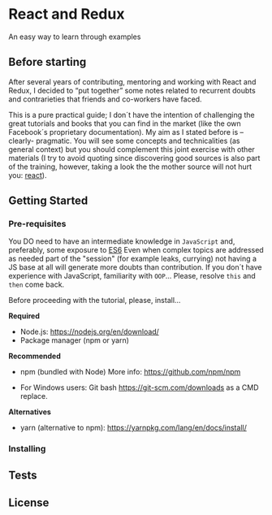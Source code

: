 # React and Redux

An easy way to learn through examples

## Before starting

After several years of contributing, mentoring and working with React and Redux, I decided to “put together” some notes related to recurrent doubts and contrarieties that friends and co-workers have faced.

This is a pure practical guide; I don´t have the intention of challenging the great tutorials and books that you can find in the market (like the own Facebook´s proprietary documentation). My aim as I stated before is –clearly- pragmatic. You will see some concepts and technicalities (as general context) but you should complement this joint exercise with other materials (I try to avoid quoting since discovering good sources is also part of the training, however, taking a look the the mother source will not hurt you: [react](https://github.com/facebook/react)).

## Getting Started

### Pre-requisites

You DO need to have an intermediate knowledge in `JavaScript` and, preferably, some exposure to [ES6](http://es6-features.org)
Even when complex topics are addressed as needed part of the "session" (for example leaks, currying) not having a JS base at all will generate more doubts than contribution. If you don´t have experience with JavaScript, familiarity with `OOP`... Please, resolve `this` and `then` come back.

Before proceeding with the tutorial, please, install...

**Required**

* Node.js: https://nodejs.org/en/download/
* Package manager (npm or yarn)

**Recommended**

* npm (bundled with Node)
  More info: https://github.com/npm/npm

* For Windows users: Git bash https://git-scm.com/downloads as a CMD replace.

**Alternatives**

* yarn (alternative to npm): https://yarnpkg.com/lang/en/docs/install/

### Installing

## Tests

## License
